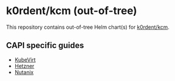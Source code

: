 # k0rdent/kcm (out-of-tree)

This repository contains out-of-tree Helm chart(s) for [k0rdent/kcm](https://docs.k0rdent.io/).

## CAPI specific guides

- [KubeVirt](/KUBEVIRT.md)
- [Hetzner](/HETZNER.md)
- [Nutanix](/NUTANIX.md)
